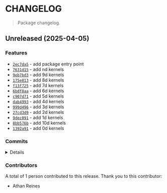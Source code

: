 # CHANGELOG

> Package changelog.

<section class="release" id="unreleased">

## Unreleased (2025-04-05)

<section class="features">

### Features

-   [`2ec7da5`](https://github.com/stdlib-js/stdlib/commit/2ec7da5371c0e94eec75db9374206753367761fd) - add package entry point
-   [`7631d15`](https://github.com/stdlib-js/stdlib/commit/7631d157dbaa53d165e84335c1c656504387c22c) - add nd kernels
-   [`9eb7bd3`](https://github.com/stdlib-js/stdlib/commit/9eb7bd359a705daeb1d2541db398e00d9c639786) - add 9d kernels
-   [`175e813`](https://github.com/stdlib-js/stdlib/commit/175e813a98369656c2bc3c5e3dfcbd2a6a78d207) - add 8d kernels
-   [`f13f725`](https://github.com/stdlib-js/stdlib/commit/f13f725463374ee53253ff45610ec68600b4f01d) - add 7d kernels
-   [`6bdf8aa`](https://github.com/stdlib-js/stdlib/commit/6bdf8aaf476c44183ac333f9bab349ec5b23cde9) - add 6d kernels
-   [`c907d71`](https://github.com/stdlib-js/stdlib/commit/c907d7194df26fab41665ec031de26d9c4716a99) - add 5d kernels
-   [`dab4993`](https://github.com/stdlib-js/stdlib/commit/dab49934d6adb33a90ec6661027f638075a8fa7b) - add 4d kernels
-   [`999d496`](https://github.com/stdlib-js/stdlib/commit/999d4968b54b50e41f1e0e3420afb87729b85b02) - add 3d kernels
-   [`27cd3d9`](https://github.com/stdlib-js/stdlib/commit/27cd3d90b12b3f98c1032fb7130aceeb54ecc345) - add 2d kernels
-   [`9dec091`](https://github.com/stdlib-js/stdlib/commit/9dec091d45d3c7272fc74267588891207a2f9048) - add 1d kernels
-   [`8bb576b`](https://github.com/stdlib-js/stdlib/commit/8bb576b6d3f4f6421f2a0065f36c24a223b9803d) - add 10d kernels
-   [`1392a91`](https://github.com/stdlib-js/stdlib/commit/1392a91b60c42b10757a4a2b187b58e648f8de98) - add 0d kernels

</section>

<!-- /.features -->

<section class="commits">

### Commits

<details>

-   [`128019a`](https://github.com/stdlib-js/stdlib/commit/128019a60f5fde63b21804d5914dba020e5d53a4) - **docs:** update examples _(by Athan Reines)_
-   [`ac2b843`](https://github.com/stdlib-js/stdlib/commit/ac2b843dd8a6341d876c559cf8d79ab8bdf7ac46) - **bench:** fix invocations _(by Athan Reines)_
-   [`1e0863b`](https://github.com/stdlib-js/stdlib/commit/1e0863b926876e26ad82a3d28ead805326de30d4) - **bench:** add benchmarks _(by Athan Reines)_
-   [`4b9e117`](https://github.com/stdlib-js/stdlib/commit/4b9e11763d3684596e19cdb0ff8931dca41b49df) - **docs:** add README _(by Athan Reines)_
-   [`9635155`](https://github.com/stdlib-js/stdlib/commit/9635155b8986f7cdbbeda766741deaab6ff76567) - **docs:** add example _(by Athan Reines)_
-   [`63f96e4`](https://github.com/stdlib-js/stdlib/commit/63f96e40cc84ff4d4636701eaad7182a5eee325b) - **test:** add initial tests _(by Athan Reines)_
-   [`ba1be5d`](https://github.com/stdlib-js/stdlib/commit/ba1be5d4934296745fdbf2f45945ea4edaa302d8) - **docs:** add REPL help and TS declarations _(by Athan Reines)_
-   [`2ec7da5`](https://github.com/stdlib-js/stdlib/commit/2ec7da5371c0e94eec75db9374206753367761fd) - **feat:** add package entry point _(by Athan Reines)_
-   [`7631d15`](https://github.com/stdlib-js/stdlib/commit/7631d157dbaa53d165e84335c1c656504387c22c) - **feat:** add nd kernels _(by Athan Reines)_
-   [`9eb7bd3`](https://github.com/stdlib-js/stdlib/commit/9eb7bd359a705daeb1d2541db398e00d9c639786) - **feat:** add 9d kernels _(by Athan Reines)_
-   [`175e813`](https://github.com/stdlib-js/stdlib/commit/175e813a98369656c2bc3c5e3dfcbd2a6a78d207) - **feat:** add 8d kernels _(by Athan Reines)_
-   [`f13f725`](https://github.com/stdlib-js/stdlib/commit/f13f725463374ee53253ff45610ec68600b4f01d) - **feat:** add 7d kernels _(by Athan Reines)_
-   [`6bdf8aa`](https://github.com/stdlib-js/stdlib/commit/6bdf8aaf476c44183ac333f9bab349ec5b23cde9) - **feat:** add 6d kernels _(by Athan Reines)_
-   [`c907d71`](https://github.com/stdlib-js/stdlib/commit/c907d7194df26fab41665ec031de26d9c4716a99) - **feat:** add 5d kernels _(by Athan Reines)_
-   [`6c1ccd3`](https://github.com/stdlib-js/stdlib/commit/6c1ccd3f507367f7ffa9cb40c15fe360682fd294) - **chore:** add package meta data _(by Athan Reines)_
-   [`dab4993`](https://github.com/stdlib-js/stdlib/commit/dab49934d6adb33a90ec6661027f638075a8fa7b) - **feat:** add 4d kernels _(by Athan Reines)_
-   [`999d496`](https://github.com/stdlib-js/stdlib/commit/999d4968b54b50e41f1e0e3420afb87729b85b02) - **feat:** add 3d kernels _(by Athan Reines)_
-   [`27cd3d9`](https://github.com/stdlib-js/stdlib/commit/27cd3d90b12b3f98c1032fb7130aceeb54ecc345) - **feat:** add 2d kernels _(by Athan Reines)_
-   [`9dec091`](https://github.com/stdlib-js/stdlib/commit/9dec091d45d3c7272fc74267588891207a2f9048) - **feat:** add 1d kernels _(by Athan Reines)_
-   [`8bb576b`](https://github.com/stdlib-js/stdlib/commit/8bb576b6d3f4f6421f2a0065f36c24a223b9803d) - **feat:** add 10d kernels _(by Athan Reines)_
-   [`1392a91`](https://github.com/stdlib-js/stdlib/commit/1392a91b60c42b10757a4a2b187b58e648f8de98) - **feat:** add 0d kernels _(by Athan Reines)_

</details>

</section>

<!-- /.commits -->

<section class="contributors">

### Contributors

A total of 1 person contributed to this release. Thank you to this contributor:

-   Athan Reines

</section>

<!-- /.contributors -->

</section>

<!-- /.release -->


